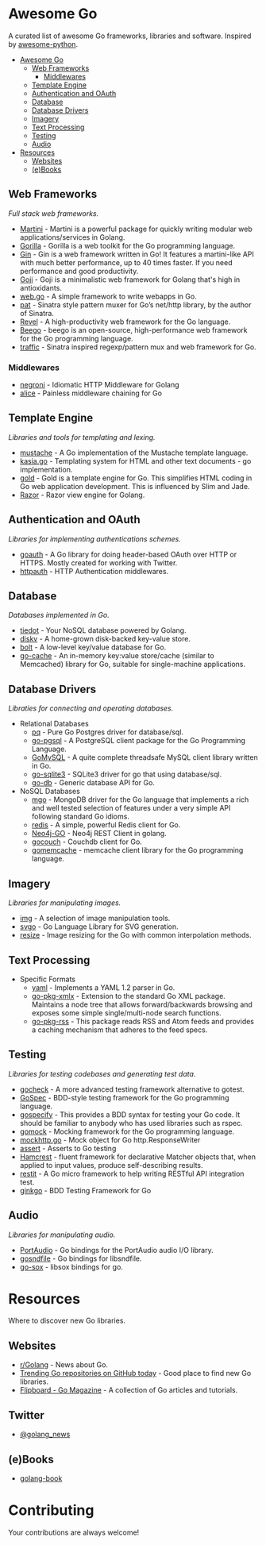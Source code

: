 # Awesome Go

A curated list of awesome Go frameworks, libraries and software. Inspired by [awesome-python](https://github.com/vinta/awesome-python).


- [Awesome Go](#awesome-go)
    - [Web Frameworks](#web-frameworks)
        - [Middlewares](#middlewares) 
    - [Template Engine](#template-engine)
    - [Authentication and OAuth](#authentication-and-oauth)
    - [Database](#database)
    - [Database Drivers](#database-drivers)
    - [Imagery](#imagery)
    - [Text Processing](#text-processing)
    - [Testing](#testing)
    - [Audio](#audio)
- [Resources](#resources)
    - [Websites](#websites)
    - [(e)Books](#ebooks)

## Web Frameworks

*Full stack web frameworks.*

* [Martini](http://martini.codegangsta.io/) - Martini is a powerful package for quickly writing modular web applications/services in Golang.
* [Gorilla](http://www.gorillatoolkit.org/) - Gorilla is a web toolkit for the Go programming language.
* [Gin](http://gin-gonic.github.io/gin/) - Gin is a web framework written in Go! It features a martini-like API with much better performance, up to 40 times faster. If you need performance and good productivity.
* [Goji](https://goji.io) - Goji is a minimalistic web framework for Golang that's high in antioxidants.
* [web.go](http://webgo.io/) - A simple framework to write webapps in Go.
* [pat](https://github.com/bmizerany/pat) - Sinatra style pattern muxer for Go’s net/http library, by the author of Sinatra.
* [Revel](http://revel.github.io/) - A high-productivity web framework for the Go language.
* [Beego](http://beego.me/) - beego is an open-source, high-performance web framework for the Go programming language.
* [traffic](https://github.com/pilu/traffic) - Sinatra inspired regexp/pattern mux and web framework for Go.

### Middlewares

* [negroni](https://github.com/codegangsta/negroni) - Idiomatic HTTP Middleware for Golang
* [alice](https://github.com/justinas/alice) - Painless middleware chaining for Go

## Template Engine

*Libraries and tools for templating and lexing.*

* [mustache](https://github.com/hoisie/mustache) - A Go implementation of the Mustache template language.
* [kasia.go](https://github.com/ziutek/kasia.go) - Templating system for HTML and other text documents - go implementation.
* [gold](https://github.com/yosssi/gold) - Gold is a template engine for Go. This simplifies HTML coding in Go web application development. This is influenced by Slim and Jade.
* [Razor](https://github.com/sipin/gorazor) - Razor view engine for Golang.


## Authentication and OAuth

*Libraries for implementing authentications schemes.*

* [goauth](http://alloy-d.net/goauth/) - A Go library for doing header-based OAuth over HTTP or HTTPS. Mostly created for working with Twitter.
* [httpauth](https://github.com/goji/httpauth) - HTTP Authentication middlewares.


## Database

*Databases implemented in Go.*

* [tiedot](https://github.com/HouzuoGuo/tiedot) - Your NoSQL database powered by Golang.
* [diskv](https://github.com/peterbourgon/diskv) - A home-grown disk-backed key-value store.
* [bolt](https://github.com/boltdb/bolt) - A low-level key/value database for Go.
* [go-cache](https://github.com/pmylund/go-cache) - An in-memory key:value store/cache (similar to Memcached) library for Go, suitable for single-machine applications.

## Database Drivers

*Libraties for connecting and operating databases.*

* Relational Databases
    * [pq](https://github.com/lib/pq) - Pure Go Postgres driver for database/sql.
    * [go-pgsql](https://github.com/lxn/go-pgsql) - A PostgreSQL client package for the Go Programming Language.
    * [GoMySQL](https://github.com/Philio/GoMySQL) - A quite complete threadsafe MySQL client library written in Go.
    * [go-sqlite3](https://github.com/mattn/go-sqlite3) - SQLite3 driver for go that using database/sql.
    * [go-db](https://github.com/phf/go-db) - Generic database API for Go.
* NoSQL Databases
    * [mgo](http://labix.org/mgo) - MongoDB driver for the Go language that implements a rich and well tested selection of features under a very simple API following standard Go idioms.
    * [redis](https://github.com/hoisie/redis) - A simple, powerful Redis client for Go.
    * [Neo4j-GO](https://github.com/davemeehan/Neo4j-GO) - Neo4j REST Client in golang.
    * [gocouch](https://github.com/hoisie/gocouch) - Couchdb client for Go.
    * [gomemcache](https://github.com/bradfitz/gomemcache/) - memcache client library for the Go programming language.


## Imagery

*Libraries for manipulating images.*

* [img](https://github.com/hawx/img) - A selection of image manipulation tools.
* [svgo](https://github.com/ajstarks/svgo) - Go Language Library for SVG generation.
* [resize](https://github.com/nfnt/resize) - Image resizing for the Go with common interpolation methods.


## Text Processing

* Specific Formats
    * [yaml](https://bitbucket.org/zombiezen/yaml) - Implements a YAML 1.2 parser in Go.
    * [go-pkg-xmlx](https://github.com/jteeuwen/go-pkg-xmlx) - Extension to the standard Go XML package. Maintains a node tree that allows forward/backwards browsing and exposes some simple single/multi-node search functions.
    * [go-pkg-rss](https://github.com/jteeuwen/go-pkg-rss) - This package reads RSS and Atom feeds and provides a caching mechanism that adheres to the feed specs.


## Testing

*Libraries for testing codebases and generating test data.*

* [gocheck](http://labix.org/gocheck) - A more advanced testing framework alternative to gotest.
* [GoSpec](https://github.com/orfjackal/gospec) - BDD-style testing framework for the Go programming language.
* [gospecify](https://github.com/stesla/gospecify) - This provides a BDD syntax for testing your Go code. It should be familiar to anybody who has used libraries such as rspec.
* [gomock](https://code.google.com/p/gomock/) - Mocking framework for the Go programming language.
* [mockhttp.go](https://github.com/tv42/mockhttp.go) - Mock object for Go http.ResponseWriter
* [assert](https://github.com/bmizerany/assert) - Asserts to Go testing
* [Hamcrest](https://github.com/rdrdr/hamcrest) - fluent framework for declarative Matcher objects that, when applied to input values, produce self-describing results.
* [restit](https://github.com/yookoala/restit) - A Go micro framework to help writing RESTful API integration test.
* [ginkgo](http://onsi.github.io/ginkgo/) - BDD Testing Framework for Go


## Audio

*Libraries for manipulating audio.*

* [PortAudio](https://code.google.com/p/portaudio-go/) - Go bindings for the PortAudio audio I/O library.
* [gosndfile](https://github.com/mkb218/gosndfile) - Go bindings for libsndfile.
* [go-sox](https://github.com/krig/go-sox) - libsox bindings for go.


# Resources

Where to discover new Go libraries.

## Websites

* [r/Golang](http://www.reddit.com/r/golang) - News about Go.
* [Trending Go repositories on GitHub today](https://github.com/trending?l=go) - Good place to find new Go libraries.
* [Flipboard - Go Magazine](https://flipboard.com/section/the-golang-magazine-bVP7nS) - A collection of Go articles and tutorials.

## Twitter

* [@golang_news](https://twitter.com/golang_news)

## (e)Books

* [golang-book](http://www.golang-book.com/)


# Contributing

Your contributions are always welcome!
